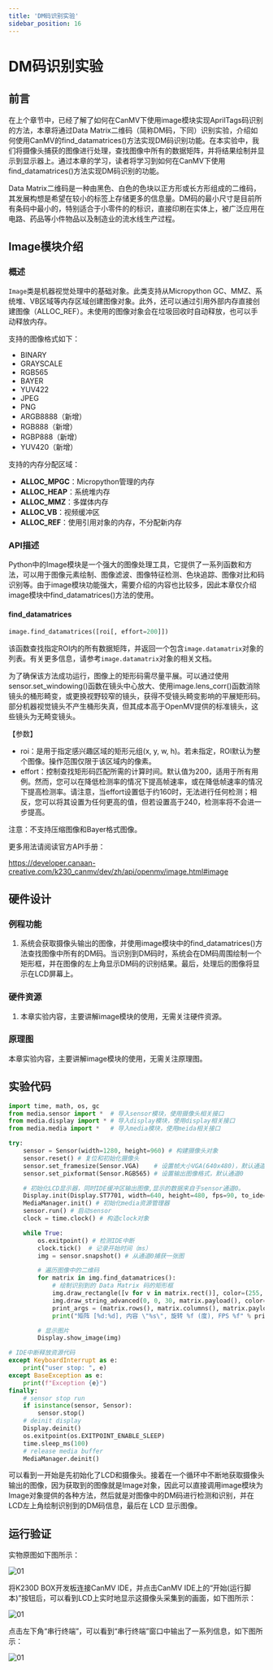 ```yaml
---
title: 'DM码识别实验'
sidebar_position: 16
---
```


# DM码识别实验

## 前言

在上个章节中，已经了解了如何在CanMV下使用image模块实现AprilTags码识别的方法，本章将通过Data Matrix二维码（简称DM码，下同）识别实验，介绍如何使用CanMV的find_datamatrices()方法实现DM码识别功能。在本实验中，我们将摄像头捕获的图像进行处理，查找图像中所有的数据矩阵，并将结果绘制并显示到显示器上。通过本章的学习，读者将学习到如何在CanMV下使用find_datamatrices()方法实现DM码识别的功能。

Data Matrix二维码是一种由黑色、白色的色块以正方形或长方形组成的二维码，其发展构想是希望在较小的标签上存储更多的信息量。DM码的最小尺寸是目前所有条码中最小的，特别适合于小零件的的标识，直接印刷在实体上，被广泛应用在电路、药品等小件物品以及制造业的流水线生产过程。

## Image模块介绍

### 概述

`Image`类是机器视觉处理中的基础对象。此类支持从Micropython GC、MMZ、系统堆、VB区域等内存区域创建图像对象。此外，还可以通过引用外部内存直接创建图像（ALLOC_REF）。未使用的图像对象会在垃圾回收时自动释放，也可以手动释放内存。

支持的图像格式如下：

- BINARY
- GRAYSCALE
- RGB565
- BAYER
- YUV422
- JPEG
- PNG
- ARGB8888（新增）
- RGB888（新增）
- RGBP888（新增）
- YUV420（新增）

支持的内存分配区域：

- **ALLOC_MPGC**：Micropython管理的内存
- **ALLOC_HEAP**：系统堆内存
- **ALLOC_MMZ**：多媒体内存
- **ALLOC_VB**：视频缓冲区
- **ALLOC_REF**：使用引用对象的内存，不分配新内存

### API描述

‌Python中的Image模块是一个强大的图像处理工具，它提供了一系列函数和方法，可以用于图像元素绘制、图像滤波、图像特征检测、色块追踪、图像对比和码识别等。由于image模块功能强大，需要介绍的内容也比较多，因此本章仅介绍image模块中find_datamatrices()方法的使用。

#### find_datamatrices

```python
image.find_datamatrices([roi[, effort=200]])
```

该函数查找指定ROI内的所有数据矩阵，并返回一个包含`image.datamatrix`对象的列表。有关更多信息，请参考`image.datamatrix`对象的相关文档。

为了确保该方法成功运行，图像上的矩形码需尽量平展。可以通过使用sensor.set_windowing()函数在镜头中心放大、使用image.lens_corr()函数消除镜头的桶形畸变，或更换视野较窄的镜头，获得不受镜头畸变影响的平展矩形码。部分机器视觉镜头不产生桶形失真，但其成本高于OpenMV提供的标准镜头，这些镜头为无畸变镜头。

【参数】

- roi：是用于指定感兴趣区域的矩形元组(x, y, w, h)。若未指定，ROI默认为整个图像。操作范围仅限于该区域内的像素。
- effort：控制查找矩形码匹配所需的计算时间。默认值为200，适用于所有用例。然而，您可以在降低检测率的情况下提高帧速率，或在降低帧速率的情况下提高检测率。请注意，当effort设置低于约160时，无法进行任何检测；相反，您可以将其设置为任何更高的值，但若设置高于240，检测率将不会进一步提高。

注意：不支持压缩图像和Bayer格式图像。

更多用法请阅读官方API手册：

https://developer.canaan-creative.com/k230_canmv/dev/zh/api/openmv/image.html#image

## 硬件设计

### 例程功能

1. 系统会获取摄像头输出的图像，并使用image模块中的find_datamatrices()方法查找图像中所有的DM码。当识别到DM码时，系统会在DM码周围绘制一个矩形框，并在图像的左上角显示DM码的识别结果。最后，处理后的图像将显示在LCD屏幕上。

### 硬件资源

1. 本章实验内容，主要讲解image模块的使用，无需关注硬件资源。  


### 原理图

本章实验内容，主要讲解image模块的使用，无需关注原理图。  

## 实验代码

``` python
import time, math, os, gc
from media.sensor import *  # 导入sensor模块，使用摄像头相关接口
from media.display import * # 导入display模块，使用display相关接口
from media.media import *   # 导入media模块，使用meida相关接口

try:
    sensor = Sensor(width=1280, height=960) # 构建摄像头对象
    sensor.reset() # 复位和初始化摄像头
    sensor.set_framesize(Sensor.VGA)    # 设置帧大小VGA(640x480)，默认通道0
    sensor.set_pixformat(Sensor.RGB565) # 设置输出图像格式，默认通道0

    # 初始化LCD显示器，同时IDE缓冲区输出图像,显示的数据来自于sensor通道0。
    Display.init(Display.ST7701, width=640, height=480, fps=90, to_ide=True)
    MediaManager.init() # 初始化media资源管理器
    sensor.run() # 启动sensor
    clock = time.clock() # 构造clock对象

    while True:
        os.exitpoint() # 检测IDE中断
        clock.tick()  # 记录开始时间（ms）
        img = sensor.snapshot() # 从通道0捕获一张图

        # 遍历图像中的二维码
        for matrix in img.find_datamatrices():
            # 绘制识别到的 Data Matrix 码的矩形框
            img.draw_rectangle([v for v in matrix.rect()], color=(255, 0, 0))
            img.draw_string_advanced(0, 0, 30, matrix.payload(), color=(255, 255, 255)) # 图像显示DM码信息
            print_args = (matrix.rows(), matrix.columns(), matrix.payload(), (180 * matrix.rotation()) / math.pi, clock.fps())
            print("矩阵 [%d:%d], 内容 \"%s\", 旋转 %f (度), FPS %f" % print_args)

        # 显示图片
        Display.show_image(img)

# IDE中断释放资源代码
except KeyboardInterrupt as e:
    print("user stop: ", e)
except BaseException as e:
    print(f"Exception {e}")
finally:
    # sensor stop run
    if isinstance(sensor, Sensor):
        sensor.stop()
    # deinit display
    Display.deinit()
    os.exitpoint(os.EXITPOINT_ENABLE_SLEEP)
    time.sleep_ms(100)
    # release media buffer
    MediaManager.deinit()
```

可以看到一开始是先初始化了LCD和摄像头。接着在一个循环中不断地获取摄像头输出的图像，因为获取到的图像就是Image对象，因此可以直接调用image模块为Image对象提供的各种方法，然后就是对图像中的DM码进行检测和识别，并在LCD左上角绘制识别到的DM码信息，最后在 LCD 显示图像。

## 运行验证

实物原图如下图所示：

![01](./img/29.png)

将K230D BOX开发板连接CanMV IDE，并点击CanMV IDE上的“开始(运行脚本)”按钮后，可以看到LCD上实时地显示这摄像头采集到的画面，如下图所示：

![01](./img/30.png)

点击左下角“串行终端”，可以看到“串行终端”窗口中输出了一系列信息，如下图所示：

![01](./img/31.png)

